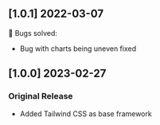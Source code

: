 ## [1.0.1] 2022-03-07

🐛 Bugs solved:

- Bug with charts being uneven fixed

## [1.0.0] 2023-02-27

### Original Release

- Added Tailwind CSS as base framework
